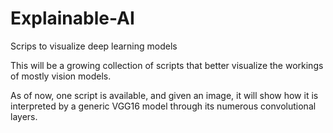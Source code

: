 # Explainable-AI
Scrips to visualize deep learning models

This will be a growing collection of scripts that better visualize the workings of mostly vision models. 

As of now, one script is available, and given an image, it will show how it is interpreted by a generic VGG16 model through its numerous convolutional layers.
